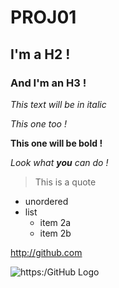 # PROJ01
## I'm a H2 !
### And I'm an H3 !



*This text will be in italic*

_This one too !_

**This one will be bold !**

*Look what **you** can do !*

> This is
> a
> quote

* unordered
* list
	* item 2a
	* item 2b

http://github.com

![https:/GitHub Logo](https://imgur.com/MkjMySg)
